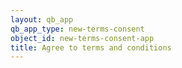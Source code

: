 ```yaml
---
layout: qb_app
qb_app_type: new-terms-consent
object_id: new-terms-consent-app
title: Agree to terms and conditions
---
```


